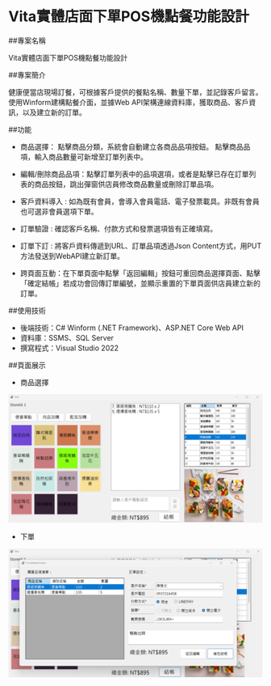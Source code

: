 # Vita實體店面下單POS機點餐功能設計

##專案名稱

Vita實體店面下單POS機點餐功能設計

##專案簡介

健康便當店現場訂餐，可根據客戶提供的餐點名稱、數量下單，並記錄客戶留言。
使用Winform建構點餐介面，並據Web API架構連線資料庫，獲取商品、客戶資訊，以及建立新的訂單。

##功能

- 商品選擇： 點擊商品分類，系統會自動建立各商品品項按鈕。
            點擊商品品項，輸入商品數量可新增至訂單列表中。
- 編輯/刪除商品品項：點擊訂單列表中的品項選項，或者是點擊已存在訂單列表的商品按鈕，跳出彈窗供店員修改商品數量或刪除訂單品項。

- 客戶資料導入 : 如為既有會員，會導入會員電話、電子發票載具。非既有會員也可選非會員選項下單。

- 訂單驗證 : 確認客戶名稱、付款方式和發票選項皆有正確填寫。

- 訂單下訂 : 將客戶資料傳遞到URL、訂單品項透過Json Content方式，用PUT方法發送到WebAPI建立新訂單。

- 跨頁面互動：在下單頁面中點擊「返回編輯」按鈕可重回商品選擇頁面、點擊「確定結帳」若成功會回傳訂單編號，並顯示重置的下單頁面供店員建立新的訂單。

##使用技術

- 後端技術：C# Winform (.NET Framework)、ASP.NET Core Web API
- 資料庫：SSMS、SQL Server
- 撰寫程式：Visual Studio 2022

##頁面展示

- 商品選擇

![700x350_default(1)](https://github.com/simonwu513/POSProductOrder/blob/main/%E5%BA%97%E5%93%A1%E9%81%B8%E6%93%87%E9%A4%90%E9%BB%9E%E9%A0%81%E9%9D%A2.png)

- 下單

![700x350_default(1)](https://github.com/simonwu513/POSProductOrder/blob/main/%E8%BC%B8%E5%85%A5%E5%AE%A2%E6%88%B6%E8%B3%87%E6%96%99%E3%80%81%E4%B8%8B%E8%A8%82%E8%A8%82%E5%96%AE.png)
